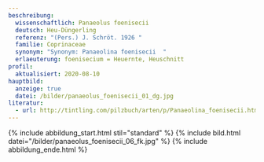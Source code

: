```yaml
---
beschreibung:
  wissenschaftlich: Panaeolus foenisecii
  deutsch: Heu-Düngerling
  referenz: "(Pers.) J. Schröt. 1926 "
  familie: Coprinaceae
  synonym: "Synonym: Panaeolina foenisecii  "
  erlaeuterung: foenisecium = Heuernte, Heuschnitt
profil:
  aktualisiert: 2020-08-10
hauptbild:
  anzeige: true
  datei: /bilder/panaeolus_foenisecii_01_dg.jpg
literatur:
  - url: http://tintling.com/pilzbuch/arten/p/Panaeolina_foenisecii.html
---
```



{% include abbildung_start.html stil="standard" %}
{% include bild.html datei="/bilder/panaeolus_foenisecii_06_fk.jpg" %}
{% include abbildung_ende.html %}